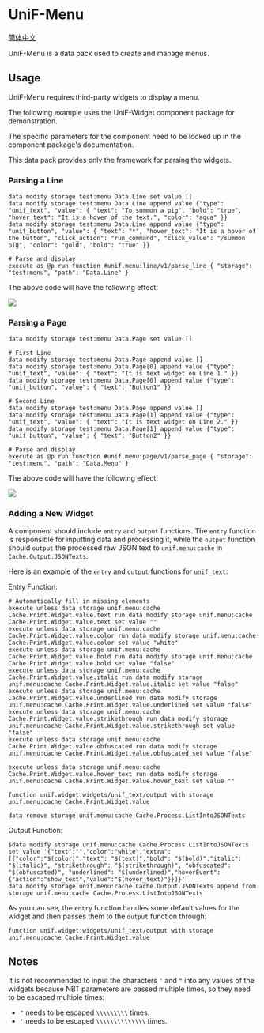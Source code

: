 # UniF-Menu

[简体中文](./README_zh.md)

UniF-Menu is a data pack used to create and manage menus.

## Usage

UniF-Menu requires third-party widgets to display a menu.

The following example uses the UniF-Widget component package for demonstration.

The specific parameters for the component need to be looked up in the component package's documentation.

This data pack provides only the framework for parsing the widgets.

### Parsing a Line

```MCFUNCTION
data modify storage test:menu Data.Line set value []
data modify storage test:menu Data.Line append value {"type": "unif_text", "value": { "text": "To summon a pig", "bold": "true", "hover_text": "It is a hover of the text.", "color": "aqua" }}
data modify storage test:menu Data.Line append value {"type": "unif_button", "value": { "text": "*", "hover_text": "It is a hover of the button", "click_action": "run_command", "click_value": "/summon pig", "color": "gold", "bold": "true" }}

# Parse and display
execute as @p run function #unif.menu:line/v1/parse_line { "storage": "test:menu", "path": "Data.Line" }

```

The above code will have the following effect:

![](https://z1.ax1x.com/2023/10/01/pPLAeaj.png)

### Parsing a Page

```MCFUNCTION
data modify storage test:menu Data.Page set value []

# First Line
data modify storage test:menu Data.Page append value []
data modify storage test:menu Data.Page[0] append value {"type": "unif_text", "value": { "text": "It is text widget on Line 1." }}
data modify storage test:menu Data.Page[0] append value {"type": "unif_button", "value": { "text": "Button1" }}

# Second Line
data modify storage test:menu Data.Page append value []
data modify storage test:menu Data.Page[1] append value {"type": "unif_text", "value": { "text": "It is text widget on Line 2." }}
data modify storage test:menu Data.Page[1] append value {"type": "unif_button", "value": { "text": "Button2" }}

# Parse and display
execute as @p run function #unif.menu:page/v1/parse_page { "storage": "test:menu", "path": "Data.Menu" }
```

The above code will have the following effect:

![](https://z1.ax1x.com/2023/10/01/pPLA3sU.png)

### Adding a New Widget

A component should include `entry` and `output` functions. The `entry` function is responsible for inputting data and processing it, while the `output` function should `output` the processed raw JSON text to `unif.menu:cache` in `Cache.Output.JSONTexts`.

Here is an example of the `entry` and `output` functions for `unif_text`:


Entry Function:
```MCFUNCTION
# Automatically fill in missing elements
execute unless data storage unif.menu:cache Cache.Print.Widget.value.text run data modify storage unif.menu:cache Cache.Print.Widget.value.text set value ""
execute unless data storage unif.menu:cache Cache.Print.Widget.value.color run data modify storage unif.menu:cache Cache.Print.Widget.value.color set value "white"
execute unless data storage unif.menu:cache Cache.Print.Widget.value.bold run data modify storage unif.menu:cache Cache.Print.Widget.value.bold set value "false"
execute unless data storage unif.menu:cache Cache.Print.Widget.value.italic run data modify storage unif.menu:cache Cache.Print.Widget.value.italic set value "false"
execute unless data storage unif.menu:cache Cache.Print.Widget.value.underlined run data modify storage unif.menu:cache Cache.Print.Widget.value.underlined set value "false"
execute unless data storage unif.menu:cache Cache.Print.Widget.value.strikethrough run data modify storage unif.menu:cache Cache.Print.Widget.value.strikethrough set value "false"
execute unless data storage unif.menu:cache Cache.Print.Widget.value.obfuscated run data modify storage unif.menu:cache Cache.Print.Widget.value.obfuscated set value "false"

execute unless data storage unif.menu:cache Cache.Print.Widget.value.hover_text run data modify storage unif.menu:cache Cache.Print.Widget.value.hover_text set value ""

function unif.widget:widgets/unif_text/output with storage unif.menu:cache Cache.Print.Widget.value

data remove storage unif.menu:cache Cache.Process.ListIntoJSONTexts
```

Output Function:

```MCFUNCTION
$data modify storage unif.menu:cache Cache.Process.ListIntoJSONTexts set value '{"text":"","color":"white","extra":[{"color":"$(color)","text": "$(text)","bold": "$(bold)","italic": "$(italic)", "strikethrough": "$(strikethrough)", "obfuscated": "$(obfuscated)", "underlined": "$(underlined)","hoverEvent":{"action":"show_text","value":"$(hover_text)"}}]}'
data modify storage unif.menu:cache Cache.Output.JSONTexts append from storage unif.menu:cache Cache.Process.ListIntoJSONTexts
```

As you can see, the `entry` function handles some default values for the widget and then passes them to the `output` function through:

```MCFUNCTION
function unif.widget:widgets/unif_text/output with storage unif.menu:cache Cache.Print.Widget.value
```

## Notes
It is not recommended to input the characters `'` and `"` into any values of the widgets because NBT parameters are passed multiple times, so they need to be escaped multiple times:
- `"` needs to be escaped `\\\\\\\\\` times.
- `'` needs to be escaped `\\\\\\\\\\\\\\` times.
